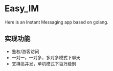 # Easy_IM
Here is an Instant Messaging app based on golang.

## 实现功能

+ 鉴权/游客访问
+ 一对一，一对多，多对多模式下聊天
+ 支持高并发，单机模式下百万级别